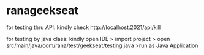 # ranageekseat

for testing thru API:
kindly check 
http://localhost:2021/api/kill 

for testing by java class:
kindly open IDE > import project > open src/main/java/com/rana/test/geekseat/testing.java >run as Java Application